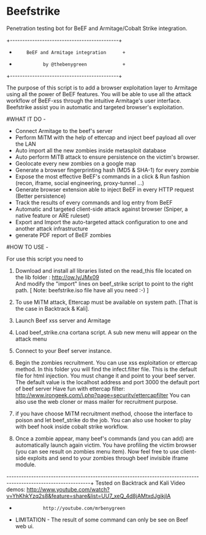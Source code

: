 # Beefstrike
Penetration testing bot for BeEF and Armitage/Cobalt Strike integration.

+--------------------------------------------+
+         BeEF and Armitage integration      +
+               by @thebenygreen             +
+--------------------------------------------+

The purpose of this script is to add a browser exploitation layer to Armitage using all the power of BeEF features. You will be able to use all the attack workflow of BeEF-xss through the intuitive Armitage's user interface.
Beefstrike assist you in automatic and targeted browser's exploitation.

#WHAT IT DO -
* Connect Armitage to the beef's server 
* Perform MiTM with the help of ettercap and inject beef payload all over the LAN 
* Auto import all the new zombies inside metasploit database
* Auto perform MiTB attack to ensure persistence on the victim's browser.
* Geolocate every new zombies on a google map
* Generate a browser fingerprinting hash (MD5 & SHA-1) for every zombie
* Expose the most effective BeEF's commands in a click & Run fashion (recon, iframe, social engineering, proxy-tunnel ...)
* Generate browser extension able to inject BeEF in every HTTP request (Better persistence)
* Track the results of every commands and log entry from BeEF
* Automatic and targeted client-side attack against browser (Sniper, a native feature or ARE ruleset)
* Export and Import the auto-targeted attack configuration to one and another attack infrastructure
* generate PDF report of BeEF zombies


#HOW TO USE -

For use this script you need to 
1. Download and install all libraries listed on the read_this file located on the lib folder : http://ow.ly/JMx09  
   And modify the  "import" lines on beef_strike script to point to the right path.
        [ Note: beefstrike.iso file have all you need :-)  ]
3. To use MiTM attack, Ettercap must be available on system path. [That is the case in Backtrack & Kali].

4. Launch Beef xss server and Armitage

5. Load beef_strike.cna cortana script. A sub new menu will appear on the attack menu

6. Connect to your Beef server instance.

7. Begin the zombies recruitment. You can use xss exploitation or ettercap method. In this folder you will find the infect.filter file. 
   This is the default file for html injection. You must change it and point to your beef server. 
   The default value is the localhost address and port 3000 the default port of beef server
   Have fun with ettercap filter: http://www.irongeek.com/i.php?page=security/ettercapfilter
      You can also use the web cloner or mass mailer for recruitment purpose.

8. if you have choose MiTM recruitment method, choose the interface to poison and let beef_strike do the job. You can also use hooker to play with beef hook inside cobalt strike workflow.

8. Once a zombie appear, many beef's commands (and you can add) are automatically launch again victim. 
   You have profiling the victim browser (you can see result on zombies menu item). 
   Now feel free to use client-side exploits and send to your zombies through beef invisible iframe module. 

----------------------------------------------------------------------------------------------------------------+
Tested on Backtrack and Kali
Video demos: http://www.youtube.com/watch?v=YhKhkYzq2s8&feature=share&list=UU7_xeQ_4d8jAMtxdJgikjlA
- 		    	http://youtube.com/mrbenygreen	

- LIMITATION -
  The result of some command can only be see on Beef web ui. 

